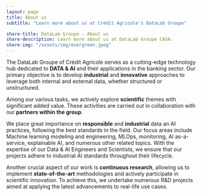 ```yaml
---
layout: page
title: About us
subtitle: "Learn more about us at Crédit Agricole's DataLab Groupe"

share-title: DataLab Groupe - About us
share-description: Learn more about us at DataLab Groupe CASA.
share-img: "/assets/img/evergreen.jpeg"
---
```



<p>

The DataLab Groupe of Crédit Agricole serves as a cutting-edge technology hub dedicated to **DATA & AI** and their applications in the banking sector. Our primary objective is to develop **industrial** and **innovative** approaches to leverage both internal and external data, whether structured or unstructured.

</p>

<p>

Among our various tasks, we actively explore **scientific** themes with significant added value. These activities are carried out in collaboration with our **partners within the group**.

</p>

<p>

We place great importance on **responsible** and **industrial** data an AI practices, following the best standards in the field. Our focus areas include Machine learning modeling and engineering, MLOps, monitoring, AI as-a-service, explainable AI, and numerous other related topics. With the expertise of our Data & AI Engineers and Scientists, we ensure that our projects adhere to industrial AI standards throughout their lifecycle.

</p>

<p>

Another crucial aspect of our work is **continuous research**, allowing us to implement **state-of-the-art** methodologies and actively participate in scientific innovation. To achieve this, we undertake numerous R&D projects aimed at applying the latest advancements to real-life use cases.

</p>
